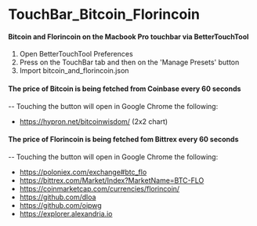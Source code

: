 # TouchBar_Bitcoin_Florincoin
#### Bitcoin and Florincoin on the Macbook Pro touchbar via BetterTouchTool

1. Open BetterTouchTool Preferences
2. Press on the TouchBar tab and then on the 'Manage Presets' button
3. Import bitcoin_and_florincoin.json

#### The price of Bitcoin is being fetched from Coinbase every 60 seconds
-- Touching the button will open in Google Chrome the following: 
* https://hypron.net/bitcoinwisdom/ (2x2 chart)
    
    
#### The price of Florincoin is being fetched fom Bittrex every 60 seconds
-- Touching the button will open in Google Chrome the following: 
* https://poloniex.com/exchange#btc_flo
* https://bittrex.com/Market/Index?MarketName=BTC-FLO 
* https://coinmarketcap.com/currencies/florincoin/ 
* https://github.com/dloa
* https://github.com/oipwg 
* https://explorer.alexandria.io
   

